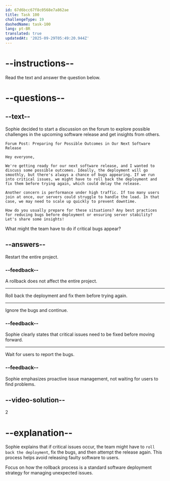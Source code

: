 ```yaml
---
id: 67d6bcc67f8c0568e7a862ae
title: Task 100
challengeType: 19
dashedName: task-100
lang: pt-BR
translated: true
updatedAt: '2025-09-29T05:49:20.944Z'
---
```


<!-- READING -->

# --instructions--

Read the text and answer the question below.

# --questions--

## --text--

Sophie decided to start a discussion on the forum to explore possible challenges in the upcoming software release and get insights from others.

`Forum Post: Preparing for Possible Outcomes in Our Next Software Release`

`Hey everyone,`

`We're getting ready for our next software release, and I wanted to discuss some possible outcomes. Ideally, the deployment will go smoothly, but there's always a chance of bugs appearing. If we run into critical issues, we might have to roll back the deployment and fix them before trying again, which could delay the release.`

`Another concern is performance under high traffic. If too many users join at once, our servers could struggle to handle the load. In that case, we may need to scale up quickly to prevent downtime.`

`How do you usually prepare for these situations? Any best practices for reducing bugs before deployment or ensuring server stability? Let's share some insights!`

What might the team have to do if critical bugs appear?

## --answers--

Restart the entire project.

### --feedback--

A rollback does not affect the entire project.

---

Roll back the deployment and fix them before trying again.

---

Ignore the bugs and continue.

### --feedback--

Sophie clearly states that critical issues need to be fixed before moving forward.

---

Wait for users to report the bugs.

### --feedback--

Sophie emphasizes proactive issue management, not waiting for users to find problems.

## --video-solution--

2

# --explanation--

Sophie explains that if critical issues occur, the team might have to `roll back the deployment`, fix the bugs, and then attempt the release again. This process helps avoid releasing faulty software to users.

Focus on how the rollback process is a standard software deployment strategy for managing unexpected issues.
